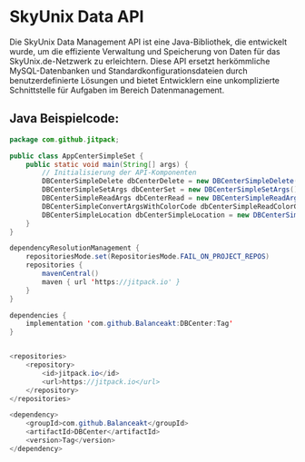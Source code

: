 # SkyUnix Data API

Die SkyUnix Data Management API ist eine Java-Bibliothek, die entwickelt wurde, um die effiziente Verwaltung und Speicherung von Daten für das SkyUnix.de-Netzwerk zu erleichtern. Diese API ersetzt herkömmliche MySQL-Datenbanken und Standardkonfigurationsdateien durch benutzerdefinierte Lösungen und bietet Entwicklern eine unkomplizierte Schnittstelle für Aufgaben im Bereich Datenmanagement.

## Java Beispielcode:

```java
package com.github.jitpack;

public class AppCenterSimpleSet {
    public static void main(String[] args) {
        // Initialisierung der API-Komponenten
        DBCenterSimpleDelete dbCenterDelete = new DBCenterSimpleDelete();
        DBCenterSimpleSetArgs dbCenterSet = new DBCenterSimpleSetArgs();
        DBCenterSimpleReadArgs dbCenterRead = new DBCenterSimpleReadArgs();
        DBCenterSimpleConvertArgsWithColorCode dbCenterSimpleReadColorCode = new DBCenterSimpleConvertArgsWithColorCode();
        DBCenterSimpleLocation dbCenterSimpleLocation = new DBCenterSimpleLocation();
    }
}

dependencyResolutionManagement {
    repositoriesMode.set(RepositoriesMode.FAIL_ON_PROJECT_REPOS)
    repositories {
        mavenCentral()
        maven { url 'https://jitpack.io' }
    }
}

dependencies {
    implementation 'com.github.Balanceakt:DBCenter:Tag'
}


<repositories>
    <repository>
        <id>jitpack.io</id>
        <url>https://jitpack.io</url>
    </repository>
</repositories>

<dependency>
    <groupId>com.github.Balanceakt</groupId>
    <artifactId>DBCenter</artifactId>
    <version>Tag</version>
</dependency>
